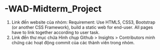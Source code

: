 # -WAD-Midterm_Project
1. Link đến website của nhóm:
Requirement: Use HTML5, CSS3, Bootstrap (or another CSS Framework), build a static web for end-user. All pages have to link together according to user task.
2. Link đến thư mục chứa Hình chụp Github > Insights > Contributors minh chứng các hoạt động commit của các thành viên trong nhóm.
